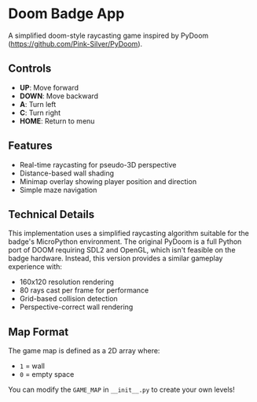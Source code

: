 # Doom Badge App

A simplified doom-style raycasting game inspired by PyDoom (https://github.com/Pink-Silver/PyDoom).

## Controls

- **UP**: Move forward
- **DOWN**: Move backward  
- **A**: Turn left
- **C**: Turn right
- **HOME**: Return to menu

## Features

- Real-time raycasting for pseudo-3D perspective
- Distance-based wall shading
- Minimap overlay showing player position and direction
- Simple maze navigation

## Technical Details

This implementation uses a simplified raycasting algorithm suitable for the badge's MicroPython environment. The original PyDoom is a full Python port of DOOM requiring SDL2 and OpenGL, which isn't feasible on the badge hardware. Instead, this version provides a similar gameplay experience with:

- 160x120 resolution rendering
- 80 rays cast per frame for performance
- Grid-based collision detection
- Perspective-correct wall rendering

## Map Format

The game map is defined as a 2D array where:
- `1` = wall
- `0` = empty space

You can modify the `GAME_MAP` in `__init__.py` to create your own levels!
